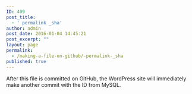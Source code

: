 ```yaml
---
ID: 409
post_title:
  - ' permalink _sha'
author: admin
post_date: 2016-01-04 14:45:21
post_excerpt: ""
layout: page
permalink:
  - /making-a-file-on-github/-permalink-_sha
published: true
---
```

After this file is committed on GitHub, the WordPress site will immediately make another commit with the ID from MySQL.